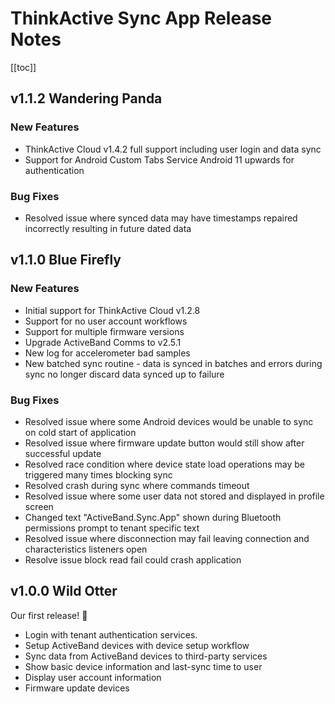 # ThinkActive Sync App Release Notes

[[toc]]

## v1.1.2 Wandering Panda

### New Features
- ThinkActive Cloud v1.4.2 full support including user login and data sync
- Support for Android Custom Tabs Service Android 11 upwards for authentication

### Bug Fixes
- Resolved issue where synced data may have timestamps repaired incorrectly resulting in future dated data

## v1.1.0 Blue Firefly

### New Features
- Initial support for ThinkActive Cloud v1.2.8
- Support for no user account workflows
- Support for multiple firmware versions
- Upgrade ActiveBand Comms to v2.5.1
- New log for accelerometer bad samples
- New batched sync routine - data is synced in batches and errors during sync no longer discard data synced up to failure

### Bug Fixes
- Resolved issue where some Android devices would be unable to sync on cold start of application
- Resolved issue where firmware update button would still show after successful update
- Resolved race condition where device state load operations may be triggered many times blocking sync
- Resolved crash during sync where commands timeout
- Resolved issue where some user data not stored and displayed in profile screen
- Changed text "ActiveBand.Sync.App" shown during Bluetooth permissions prompt to tenant specific text
- Resolved issue where disconnection may fail leaving connection and characteristics listeners open
- Resolve issue block read fail could crash application

## v1.0.0 Wild Otter

Our first release! 🥳

- Login with tenant authentication services.
- Setup ActiveBand devices with device setup workflow
- Sync data from ActiveBand devices to third-party services
- Show basic device information and last-sync time to user
- Display user account information
- Firmware update devices
